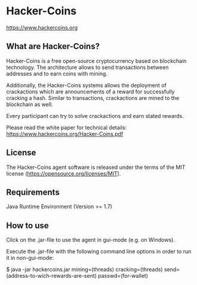 # Hacker-Coins

https://www.hackercoins.org

## What are Hacker-Coins?

Hacker-Coins is a free open-source cryptocurrency based on blockchain technology.
The architecture allows to send transactions between addresses and to earn coins with mining.

Additionally, the Hacker-Coins systems allows the deployment of crackactions which are announcements of a reward for successfully cracking a hash. 
Similar to transactions, crackactions are mined to the blockchain as well.

Every participant can try to solve crackactions and earn stated rewards.

Please read the white paper for technical details: https://www.hackercoins.org/Hacker-Coins.pdf

## License

The Hacker-Coins agent software is released under the terms of the MIT license (https://opensource.org/licenses/MIT).

## Requirements

Java Runtime Environment (Version >= 1.7)

## How to use

Click on the .jar-file to use the agent in gui-mode (e.g. on Windows).

Execute the .jar-file with the following command line options in order to run it in non-gui-mode:

$ java -jar hackercoins.jar mining=(threads) cracking=(threads) send=(address-to-wich-rewards-are-sent) passwd=(for-wallet)